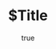 ---
layout: post
title: "$Title"
tags: ["$Tags"]
author: { link: "https://plus.google.com/111921112014612222144/about", name: Chris Duck }
---